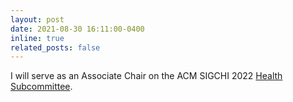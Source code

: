 ```yaml
---
layout: post
date: 2021-08-30 16:11:00-0400
inline: true
related_posts: false
---
```


I will serve as an Associate Chair on the ACM SIGCHI 2022 [Health Subcommittee](https://chi2022.acm.org/for-authors/presenting/papers/selecting-a-subcommittee/#health).
